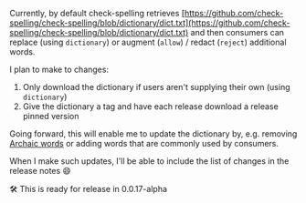 Currently, by default check-spelling retrieves [https://github.com/check-spelling/check-spelling/blob/dictionary/dict.txt](https://github.com/check-spelling/check-spelling/blob/dictionary/dict.txt) and then consumers can replace (using `dictionary`) or augment (`allow`) / redact (`reject`) additional words.

I plan to make to changes:
1. Only download the dictionary if users aren't supplying their own (using `dictionary`)
1. Give the dictionary a tag and have each release download a release pinned version

Going forward, this will enable me to update the dictionary by, e.g. removing [Archaic words](Archaic-words) or adding words that are commonly used by consumers.

When I make such updates, I'll be able to include the list of changes in the release notes 😄 

🛠️ This is ready for release in 0.0.17-alpha